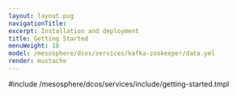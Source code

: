 ```yaml
---
layout: layout.pug
navigationTitle:
excerpt: Installation and deployment 
title: Getting Started
menuWeight: 10
model: /mesosphere/dcos/services/kafka-zookeeper/data.yml
render: mustache
---
```


#include /mesosphere/dcos/services/include/getting-started.tmpl
